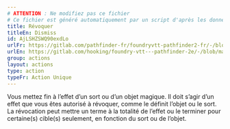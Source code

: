```yaml
---
# ATTENTION : Ne modifiez pas ce fichier
# Ce fichier est généré automatiquement par un script d'après les données du module Foundry VTT officiel et de sa traduction
title: Révoquer
titleEn: Dismiss
id: AjLSHZSWQ90exdLo
urlFr: https://gitlab.com/pathfinder-fr/foundryvtt-pathfinder2-fr/-/blob/master/data/actions/AjLSHZSWQ90exdLo.htm
urlEn: https://gitlab.com/hooking/foundry-vtt---pathfinder-2e/-/blob/master/packs/data/actions.db/dismiss.json
group: actions
layout: actions
type: action
typeFr: Action Unique
---
```

Vous mettez fin à l’effet d’un sort ou d’un objet magique. Il doit s’agir d’un effet que vous êtes autorisé à révoquer, comme le définit l’objet ou le sort. La révocation peut mettre un terme à la totalité de l’effet ou le terminer pour certaine(s) cible(s) seulement, en fonction du sort ou de l’objet.
